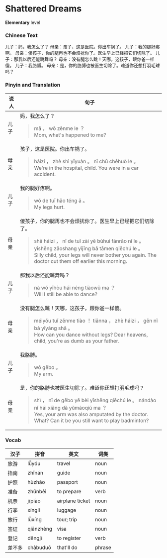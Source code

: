 # Shattered Dreams
**Elementary** level
### Chinese Text
儿子：妈，我怎么了？
母亲：孩子，这是医院。你出车祸了。
儿子：我的腿好疼啊。
母亲：傻孩子，你的腿再也不会烦扰你了。医生早上已经把它们切除了。
儿子：那我以后还能跳舞吗？
母亲：没有腿怎么跳！天哪，这孩子，跟你爸一样傻。
儿子：我胳膊。
母亲：是，你的胳膊也被医生切除了。难道你还想打羽毛球吗？

### Pinyin and Translation
|说人|句子|
|----|----|
|儿子|妈，我怎么了？<blockquote>mā ， wǒ zěnme le ？<br />Mom, what's happened to me?</blockquote>|
|母亲|孩子，这是医院。你出车祸了。<blockquote>háizi ， zhè shì yīyuàn 。 nǐ chū chēhuò le 。<br />We're in the hospital, child. You were in a car accident.</blockquote>|
|儿子|我的腿好疼啊。<blockquote>wǒ de tuǐ hǎo téng ā 。<br />My legs hurt.</blockquote>|
|母亲|傻孩子，你的腿再也不会烦扰你了。医生早上已经把它们切除了。<blockquote>shǎ háizi ， nǐ de tuǐ zài yě bùhuì fánrǎo nǐ le 。 yīshēng zǎoshang yǐjīng bǎ tāmen qiēchú le 。<br />Silly child, your legs will never bother you again. The doctor cut them off earlier this morning.</blockquote>|
|儿子|那我以后还能跳舞吗？<blockquote>nà wǒ yǐhòu hái néng tiàowǔ ma ？<br />Will I still be able to dance?</blockquote>|
|母亲|没有腿怎么跳！天哪，这孩子，跟你爸一样傻。<blockquote>méiyǒu tuǐ zěnme tiào ！ tiānna ， zhè háizi ， gēn nǐ bà yīyàng shǎ 。<br />How can you dance without legs? Dear heavens, child, you're as dumb as your father.</blockquote>|
|儿子|我胳膊。<blockquote>wǒ gēbo 。<br />My arm.</blockquote>|
|母亲|是，你的胳膊也被医生切除了。难道你还想打羽毛球吗？<blockquote>shì ， nǐ de gēbo yě bèi yīshēng qiēchú le 。 nándào nǐ hái xiǎng dǎ yǔmáoqiú ma ？<br />Yes, your arm was also amputated by the doctor. What? Can it be you still want to play badminton?</blockquote>|
### Vocab
|汉子|拼音|英文|词类|
|----|----|----|----|
|旅游|lǚyóu|travel|noun|
|指南|zhǐnán|guide|noun|
|护照|hùzhào|passport|noun|
|准备|zhǔnbèi|to prepare|verb|
|机票|jīpiào|airplane ticket|noun|
|行李|xíngli|luggage|noun|
|旅行|lǚxíng|tour; trip|noun|
|签证|qiānzhèng|visa|noun|
|登记|dēngjì|to register|verb|
|差不多|chàbuduō|that'll do|phrase|